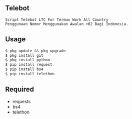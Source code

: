 ## Telebot
```
Script Telebot LTC For Termux Work All Country
Penggunaan Nomor Menggunakan Awalan +62 Bagi Indonesia.
```
## Usage
```php
$ pkg update && pkg upgrade
$ pkg install git
$ pkg install python
$ pip install request
$ pip install bs4
$ pip install telethon
```
## Required
- requests
- bs4
- telethon
